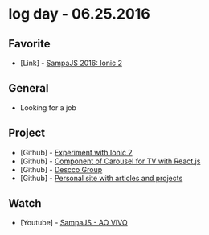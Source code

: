 # log day - 06.25.2016

## Favorite

- \[Link\] - [SampaJS 2016: Ionic 2](http://pt.slideshare.net/loianeg/sampajs-2016-ionic-2)


## General 

- Looking for a job


## Project

- \[Github\] - [Experiment with Ionic 2](https://github.com/experiment-solutions/experiment-ionic2)
- \[Github\] - [Component of Carousel for TV with React.js](https://github.com/hemersonvianna/desafioss)
- \[Github\] - [Descco Group](https://github.com/headquarters-solutions/descco.github.io)
- \[Github\] - [Personal site with articles and projects](https://github.com/headquarters-solutions/hemersonvianna.github.io)


## Watch

- \[Youtube\] - [SampaJS - AO VIVO](https://www.youtube.com/watch?v=EWv9yhLHyqw)
